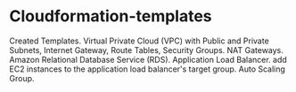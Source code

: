 # Cloudformation-templates
Created Templates. Virtual Private Cloud (VPC) with Public and Private Subnets, Internet Gateway, Route Tables, Security Groups.
NAT Gateways.
Amazon Relational Database Service (RDS).
Application Load Balancer.
add EC2 instances to the application load balancer's target group.
Auto Scaling Group.
